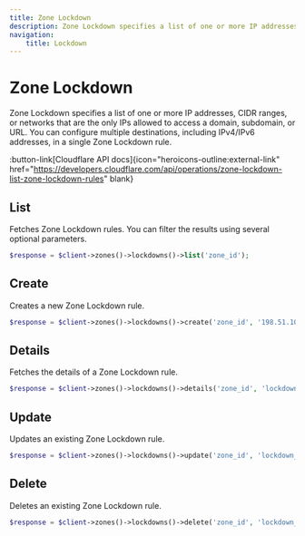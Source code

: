 ```yaml
---
title: Zone Lockdown
description: Zone Lockdown specifies a list of one or more IP addresses, CIDR ranges, or networks that are the only IPs allowed to access a domain, subdomain, or URL..
navigation:
    title: Lockdown
---
```


# Zone Lockdown

Zone Lockdown specifies a list of one or more IP addresses, CIDR ranges, or networks that are the only IPs allowed to access a domain, subdomain, or URL. You can configure multiple destinations, including IPv4/IPv6 addresses, in a single Zone Lockdown rule.

:button-link[Cloudflare API docs]{icon="heroicons-outline:external-link" href="https://developers.cloudflare.com/api/operations/zone-lockdown-list-zone-lockdown-rules" blank}

## List

Fetches Zone Lockdown rules. You can filter the results using several optional parameters.

```php [php]
$response = $client->zones()->lockdowns()->list('zone_id');
```

## Create

Creates a new Zone Lockdown rule.

```php [php]
$response = $client->zones()->lockdowns()->create('zone_id', '198.51.100.4');
```

## Details

Fetches the details of a Zone Lockdown rule.

```php [php]
$response = $client->zones()->lockdowns()->details('zone_id', 'lockdown_id');
```

## Update

Updates an existing Zone Lockdown rule.

```php [php]
$response = $client->zones()->lockdowns()->update('zone_id', 'lockdown_id', '198.51.100.4');
```

## Delete

Deletes an existing Zone Lockdown rule.

```php [php]
$response = $client->zones()->lockdowns()->delete('zone_id', 'lockdown_id');
```